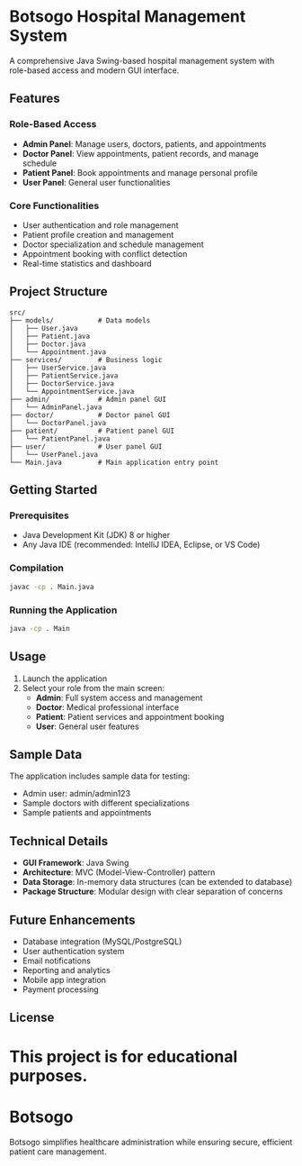 
# Botsogo Hospital Management System

A comprehensive Java Swing-based hospital management system with role-based access and modern GUI interface.

## Features

### Role-Based Access

- **Admin Panel**: Manage users, doctors, patients, and appointments
- **Doctor Panel**: View appointments, patient records, and manage schedule
- **Patient Panel**: Book appointments and manage personal profile
- **User Panel**: General user functionalities

### Core Functionalities

- User authentication and role management
- Patient profile creation and management
- Doctor specialization and schedule management
- Appointment booking with conflict detection
- Real-time statistics and dashboard

## Project Structure

```
src/
├── models/           # Data models
│   ├── User.java
│   ├── Patient.java
│   ├── Doctor.java
│   └── Appointment.java
├── services/         # Business logic
│   ├── UserService.java
│   ├── PatientService.java
│   ├── DoctorService.java
│   └── AppointmentService.java
├── admin/            # Admin panel GUI
│   └── AdminPanel.java
├── doctor/           # Doctor panel GUI
│   └── DoctorPanel.java
├── patient/          # Patient panel GUI
│   └── PatientPanel.java
├── user/             # User panel GUI
│   └── UserPanel.java
└── Main.java         # Main application entry point
```

## Getting Started

### Prerequisites

- Java Development Kit (JDK) 8 or higher
- Any Java IDE (recommended: IntelliJ IDEA, Eclipse, or VS Code)

### Compilation

```bash
javac -cp . Main.java
```

### Running the Application

```bash
java -cp . Main
```

## Usage

1. Launch the application
2. Select your role from the main screen:
   - **Admin**: Full system access and management
   - **Doctor**: Medical professional interface
   - **Patient**: Patient services and appointment booking
   - **User**: General user features

## Sample Data

The application includes sample data for testing:

- Admin user: admin/admin123
- Sample doctors with different specializations
- Sample patients and appointments

## Technical Details

- **GUI Framework**: Java Swing
- **Architecture**: MVC (Model-View-Controller) pattern
- **Data Storage**: In-memory data structures (can be extended to database)
- **Package Structure**: Modular design with clear separation of concerns

## Future Enhancements

- Database integration (MySQL/PostgreSQL)
- User authentication system
- Email notifications
- Reporting and analytics
- Mobile app integration
- Payment processing

## License

This project is for educational purposes.
=======
# Botsogo
Botsogo simplifies healthcare administration while ensuring secure, efficient patient care management.

